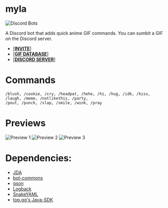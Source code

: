 # myla
![Discord Bots](https://top.gg/api/widget/servers/658109944859459604.svg)

A Discord bot that adds quick anime GIF commands. You can sumbit a GIF on the Discord server.

- [**[INVITE](https://myla.alkanife.fr/invite)**] 
- [**[GIF DATABASE](https://myla.alkanife.fr/images)**] 
- [**[DISCORD SERVER](https://discord.gg/SFFJshHbsy)**]

# Commands
```
/blush, /cookie, /cry, /headpat, /hehe, /hi, /hug, /idk, /kiss, /laugh, /meme, /notlikethis, /party,
/pout, /punch, /slap, /smile, /wink, /pray
```

# Previews

![Preview 1](https://myla.alkanife.fr/images/preview/preview1.png)
![Preview 2](https://myla.alkanife.fr/images/preview/preview2.png)
![Preview 3](https://myla.alkanife.fr/images/preview/preview3.png)

# Dependencies:
- [JDA](https://github.com/DV8FromTheWorld/JDA)
- [bot-commons](https://github.com/alkanife/bot-commons)
- [gson](https://github.com/google/gson)
- [Logback](http://logback.qos.ch/)
- [SnakeYAML](https://mvnrepository.com/artifact/org.yaml/snakeyaml)
- [top.gg's Java-SDK](https://github.com/top-gg/Java-SDK)
